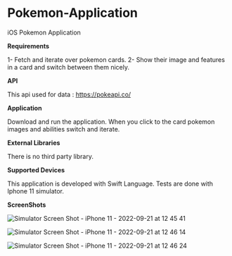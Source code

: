 # Pokemon-Application
iOS Pokemon Application 

**Requirements**

1- Fetch and iterate over pokemon cards.
2- Show their image and features in a card and switch between them nicely.

**API**

This api used for data : https://pokeapi.co/

**Application**

Download and run the application. When you click to the card pokemon images and abilities switch and iterate.

**External Libraries**

There is no third party library.

**Supported Devices**

This application is developed with Swift Language.
Tests are done with Iphone 11 simulator.

**ScreenShots**

![Simulator Screen Shot - iPhone 11 - 2022-09-21 at 12 45 41](https://user-images.githubusercontent.com/102912212/191473114-48a86038-68e6-442e-be09-5663faba1954.png)

![Simulator Screen Shot - iPhone 11 - 2022-09-21 at 12 46 14](https://user-images.githubusercontent.com/102912212/191473147-bce82b51-9855-44d8-823a-64f9fd76a23b.png)

![Simulator Screen Shot - iPhone 11 - 2022-09-21 at 12 46 24](https://user-images.githubusercontent.com/102912212/191473159-e658b48b-9e5f-4b72-b358-312ac66be54b.png)
